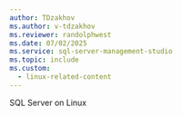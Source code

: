 ```yaml
---
author: TDzakhov
ms.author: v-tdzakhov
ms.reviewer: randolphwest
ms.date: 07/02/2025
ms.service: sql-server-management-studio
ms.topic: include
ms.custom:
  - linux-related-content
---
```


SQL Server on Linux

